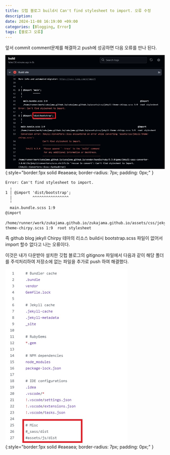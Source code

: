 ```yaml
---
title: 깃헙 블로그 build시 Can't find stylesheet to import. 오류 수정
description: 
date: 2024-11-08 16:19:00 +09:00
categories: [Blogging, Error]
tags: [블로그 오류]
---
```


앞서 commit comment문제를 해결하고 push에 성공하면 다음 오류를 만나 된다.

![빌드오류 로그](/assets/img/post/2024-11-08/2024-11-08_build_error_missing_file.jpg){:style="border:1px solid #eaeaea; border-radius: 7px; padding: 0px;" }

```
Error: Can't find stylesheet to import.
  ╷
1 │ @import 'dist/bootstrap';
  │         ^^^^^^^^^^^^^^^^
  ╵
  main.bundle.scss 1:9                                                                             @import
  /home/runner/work/zukajama.github.io/zukajama.github.io/assets/css/jekyll-theme-chirpy.scss 1:9  root stylesheet 
```

즉 github blog jekyll Chirpy 테마의 리소스 build시 bootstrap.scss 파일이 없어서 import 할수 없다고 나는 오류이다.

이것은 내가 다운받아 설치한 깃헙 블로그의 gitignore 파일에서 다음과 같이 해당 폴더를 주석처리하여 저장소에 없는 파일을 추가로 push 하여 해결했다.

![gitignore 파일수정](/assets/img/post/2024-11-08/2024-11-08_fix_gitignore.jpg){:style="border:1px solid #eaeaea; border-radius: 7px; padding: 0px;" }

